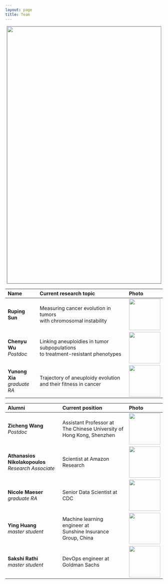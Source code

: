 ```yaml
---
layout: page
title: Team
---
```


<div style="float:center; border:solid 1px gray; margin:5px;"><img src="../public/team.png" width="820"></div>

<!---
<center>
%<img class="center" width="560" src="../public/team.png">
</center>
-->

| Name | Current research topic | Photo |
| :--- | :---- | :---- |
| **Ruping Sun** | Measuring cancer evolution in tumors <br/> with chromosomal instability <br> | <img width="100" src="../public/rupingsun2.png"> |
| **Chenyu Wu** <br/> *Postdoc*| Linking aneuploidies in tumor subpopulations <br> to treatment-resistant phenotypes | <img width="100" src="../public/chenyu.jpg"> |
| **Yunong Xia** <br/> *graduate RA* | Trajectory of aneuploidy evolution <br/> and their fitness in cancer | <img width="100" src="../public/yunong.jpg"> |

| Alumni | Current position | Photo |
| :--- | :---- | :---- |
| **Zicheng Wang** <br/> *Postdoc*| Assistant Professor at <br/> The Chinese University of Hong Kong, Shenzhen | <img width="100" src="../public/Zicheng-Wang.jpg"> |
| **Athanasios Nikolakopoulos** <br/> *Research Associate* | Scientist at Amazon Research | <img width="100" src="../public/Athanasios.jpg"> |
| **Nicole Maeser** <br/> *graduate RA* | Senior Data Scientist at CDC | <img width="100" src="../public/nicole_maeser_2.jpg"> | 
| **Ying Huang** <br/> *master student* | Machine learning engineer at <br/> Sunshine Insurance Group, China| <img width="100" src="../public/huangying.jpg"> |
| **Sakshi Rathi** <br/> *master student* | DevOps engineer at Goldman Sachs | <img width="100" src="../public/sakshi.jpg"> |
